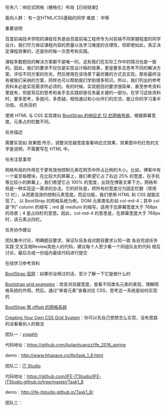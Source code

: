 任务八：响应式网格（栅格化）布局【已经结束】

面向人群：
   有一定HTML/CSS基础的同学
难度：
   中等

重要说明

百度前端技术学院的课程任务是由百度前端工程师专为对前端不同掌握程度的同学设计。我们尽力保证课程内容的质量以及学习难度的合理性，但即使如此，真正决定课程效果的，还是你的每一次思考和实践。

课程多数题目的解决方案都不是唯一的，这和我们在实际工作中的情况也是一致的。因此，我们的要求不仅仅是实现设计稿的效果，更是要多去思考不同的解决方案，评估不同方案的优劣，然后使用在该场景下最优雅的方式去实现。那些最终没有被我们采纳的方案，同样也可以帮助我们学到很多知识。所以，我们列出的参考资料未必是实现需求所必须的。有的时候，实现题目的要求很简单，甚至参考资料里就有，但是背后的思考和亲手去实践却是任务最关键的一部分。在学习这些资料时，要多思考，多提问，多质疑。相信通过和小伙伴们的交流，能让你的学习事半功倍。
任务目的

   使用 HTML 与 CSS 实现类似 [BootStrap 的响应式 12 栏网格布局](http://v4-alpha.getbootstrap.com/layout/grid/)，根据屏幕宽度，元素占的栏数不同。

任务描述

   需要实现如 效果图 所示，调整浏览器宽度查看响应式效果，效果图中的红色的文字是说明，不需要写在 HTML 中。

任务注意事项

   网格布局的作用在于更有效地控制元素在网页中所占比例的大小。比如，博客中有一个留言板模块，在比较大的屏幕上，我们希望它占了右边 25% 的宽度，在手机等比较小的屏幕上，我们希望它占 100% 的宽度，出现在博客文章下方。网格布局是一种实现这一需求的办法，它的好处是，把所有的宽度分为固定栏数（常用 12 栏），从而更高效的控制元素宽度。而这功能，我们使用 HTML 和 CSS 就能实现了。
   以 BootStrap 的网格系统为例，DOM 元素类名形如 col-md-4；其中 col 是“列” column 的缩写；md 是 medium 的缩写，适用于应屏幕宽度大于 768px 的场景；4 是占四栏的意思。因此，col-md-4 的意思是，在屏幕宽度大于 768px 时，该元素占四栏。

任务协作建议

   团队集中讨论，明确题目要求，保证队伍各自对题目要求认知一致
   各自完成任务实践
   交叉互相Review其他人的代码，建议每个人至少看一个同组队友的代码
   相互讨论，最后合成一份组内最佳代码进行提交

在线学习参考资料

   [BootStrap 官网](http://getbootstrap.com/)：如果你没用过的话，至少了解一下它是做什么的

   [Bootstrap grid examples](https://getbootstrap.com/examples/grid/)：改变浏览器宽度，查看不同类名元素的表现，理解网格系统的作用。然后，通过“审查元素”查看对应 CSS，思考这一系统是如何实现的

   [BootStrap 带 offset 的网格系统](http://getbootstrap.com/2.3.2/scaffolding.html#gridSystem)

   [Creating Your Own CSS Grid System](http://j4n.co/blog/Creating-your-own-css-grid-system)：你可以先自己想想怎么实现，没有思路的话看看别人的做法


团队一：[yyqqhh](http://ife.baidu.com/group/profile?groupId=1273)

  代码地址：https://github.com/liujianhuanzz/ife_2016_spring

  demo：http://www.hhspace.cn/ife/task_1_8.html


团队二：[IT Studio](http://ife.baidu.com/group/profile?groupId=540)

  代码地址：https://github.com/IFE-ITStudio/IFE-ITStudio.github.io/tree/master/Task1_8

  demo：http://ife-itstudio.github.io/Task1_8/

团队三：






